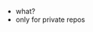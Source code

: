 - what?
- only for private repos
<!---
Soefati/Soefati is a ✨ special ✨ repository because its `README.md` (this file) appears on your GitHub profile.
You can click the Preview link to take a look at your changes.
--->
